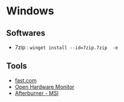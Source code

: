 # Windows

## Softwares
  - 7zip : `winget install --id=7zip.7zip  -e`

## Tools
  - [fast.com](https://fast.com/)
  - [Open Hardware Monitor](https://openhardwaremonitor.org/)
  - [Afterburner - MSI](https://www.msi.com/Landing/afterburner/graphics-cards)